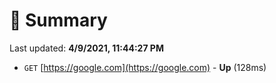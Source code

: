 # 📖 Summary
Last updated: **4/9/2021, 11:44:27 PM**

- `GET` [https://google.com](https://google.com) - **Up** (128ms)
